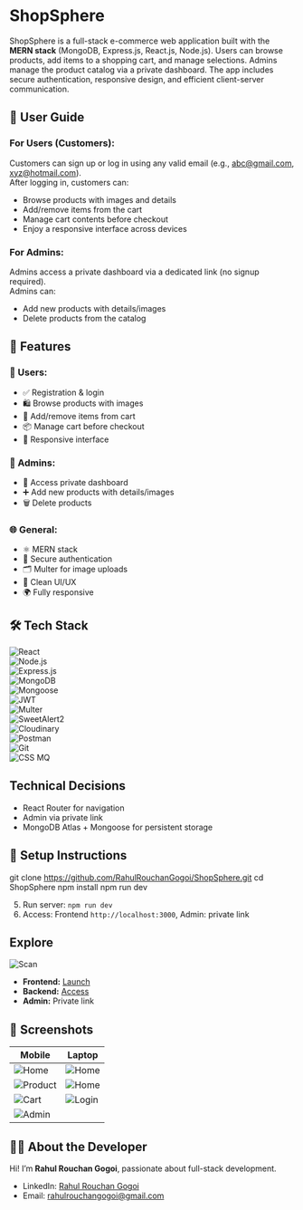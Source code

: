 # ShopSphere
ShopSphere is a full-stack e-commerce web application built with the **MERN stack** (MongoDB, Express.js, React.js, Node.js). Users can browse products, add items to a shopping cart, and manage selections. Admins manage the product catalog via a private dashboard. The app includes secure authentication, responsive design, and efficient client-server communication.

## 👥 User Guide
### For Users (Customers):
Customers can sign up or log in using any valid email (e.g., abc@gmail.com, xyz@hotmail.com).  
After logging in, customers can:  
* Browse products with images and details  
* Add/remove items from the cart  
* Manage cart contents before checkout  
* Enjoy a responsive interface across devices  

### For Admins:
Admins access a private dashboard via a dedicated link (no signup required).  
Admins can:  
* Add new products with details/images  
* Delete products from the catalog  

## 🚀 Features
### 🛒 Users:
* ✅ Registration & login  
* 🛍️ Browse products with images  
* 🛒 Add/remove items from cart  
* 📦 Manage cart before checkout  
* 📱 Responsive interface  

### 🔐 Admins:
* 🔗 Access private dashboard  
* ➕ Add new products with details/images  
* 🗑️ Delete products  

### 🌐 General:
* ⚛️ MERN stack  
* 🔐 Secure authentication  
* 🗂️ Multer for image uploads  
* 🎨 Clean UI/UX  
* 🌍 Fully responsive  

## 🛠️ Tech Stack
![React](https://img.shields.io/badge/React-20232A?style=for-the-badge&logo=react&logoColor=61DAFB&logoWidth=20)  
![Node.js](https://img.shields.io/badge/Node.js-339933?style=for-the-badge&logo=node.js&logoColor=white&logoWidth=20)  
![Express.js](https://img.shields.io/badge/Express.js-000000?style=for-the-badge&logo=express&logoColor=white&logoWidth=20)  
![MongoDB](https://img.shields.io/badge/MongoDB-47A248?style=for-the-badge&logo=mongodb&logoColor=white&logoWidth=20)  
![Mongoose](https://img.shields.io/badge/Mongoose-880000?style=for-the-badge&logo=mongodb&logoColor=white&logoWidth=20)  
![JWT](https://img.shields.io/badge/JWT-000000?style=for-the-badge&logo=jsonwebtokens&logoColor=white&logoWidth=20)  
![Multer](https://img.shields.io/badge/Multer-FF6F00?style=for-the-badge&logoColor=white&logoWidth=20)  
![SweetAlert2](https://img.shields.io/badge/SweetAlert2-FF6F61?style=for-the-badge&logoColor=white&logoWidth=20)  
![Cloudinary](https://img.shields.io/badge/Cloudinary-323232?style=for-the-badge&logoColor=white&logoWidth=20)  
![Postman](https://img.shields.io/badge/Postman-FF6C37?style=for-the-badge&logo=postman&logoColor=white&logoWidth=20)  
![Git](https://img.shields.io/badge/Git-F05032?style=for-the-badge&logo=git&logoColor=white&logoWidth=20)  
![CSS MQ](https://img.shields.io/badge/CSS-MediaQueries-1572B6?style=for-the-badge&logo=css3&logoColor=white&logoWidth=20)

## Technical Decisions
* React Router for navigation  
* Admin via private link  
* MongoDB Atlas + Mongoose for persistent storage  

## 🧾 Setup Instructions

git clone https://github.com/RahulRouchanGogoi/ShopSphere.git
cd ShopSphere
npm install
npm run dev

5. Run server: `npm run dev`  
6. Access: Frontend `http://localhost:3000`, Admin: private link



## Explore
![Scan](https://github.com/RahulRouchanGogoi/ShopSphere-Ecom-Using-MERN/blob/main/Readme%20Images/ShopSphere-64.png)

- **Frontend:** [Launch](https://shopsphere-ecom-frontend.onrender.com)  
- **Backend:** [Access](https://shopsphere-ecom-backend.onrender.com)  
- **Admin:** Private link

## 📸 Screenshots
| Mobile | Laptop |
|--------|--------|
| ![Home](https://github.com/RahulRouchanGogoi/ShopSphere-Ecom-Using-MERN/blob/main/Readme%20Images/1-64.jpg) | ![Home](https://github.com/RahulRouchanGogoi/ShopSphere-Ecom-Using-MERN/blob/main/Readme%20Images/L1-64.png) |
| ![Product](https://github.com/RahulRouchanGogoi/ShopSphere-Ecom-Using-MERN/blob/main/Readme%20Images/2-64.jpg) | ![Home](https://github.com/RahulRouchanGogoi/ShopSphere-Ecom-Using-MERN/blob/main/Readme%20Images/L2-64.png) |
| ![Cart](https://github.com/RahulRouchanGogoi/ShopSphere-Ecom-Using-MERN/blob/main/Readme%20Images/3-64.png) | ![Login](https://github.com/RahulRouchanGogoi/ShopSphere-Ecom-Using-MERN/blob/main/Readme%20Images/L3-64.png) |
| ![Admin](https://github.com/RahulRouchanGogoi/ShopSphere-Ecom-Using-MERN/blob/main/Readme%20Images/A4-64.jpg) | |

## 👨‍💻 About the Developer
Hi! I’m **Rahul Rouchan Gogoi**, passionate about full-stack development.  
- LinkedIn: [Rahul Rouchan Gogoi](http://www.linkedin.com/in/rahul-rouchan-gogoi-04072001r)  
- Email: rahulrouchangogoi@gmail.com
